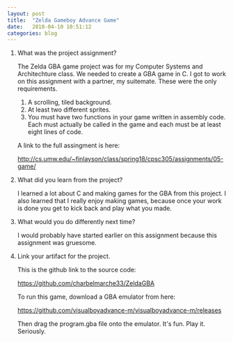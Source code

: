 ```yaml
---
layout: post
title:  "Zelda Gameboy Advance Game"
date:   2018-04-10 10:51:12
categories: blog
---
```


1)	What was the project assignment? 
    
    The Zelda GBA game project was for my Computer Systems and Architechture class. We needed to create a GBA game in C. I got to work on this assignment with a partner, my suitemate. These were the only requirements.
    
    
    1) A scrolling, tiled background.
    2) At least two different sprites.
    3) You must have two functions in your game written in assembly code. Each must actually be called in the game and each must be at least eight lines of code.
    
    A link to the full assingment is here:
    
    http://cs.umw.edu/~finlayson/class/spring18/cpsc305/assignments/05-game/


2)	What did you learn from the project? 
    
    I learned a lot about C and making games for the GBA from this project. I also learned that I really enjoy making games, because once your work is done you get to kick back and play what you made.
    
3)	What would you do differently next time? 
    
    I would probably have started earlier on this assignment because this assignment was gruesome. 
    
4)	Link your artifact for the project.
    
    This is the github link to the source code:
    
    https://github.com/charbelmarche33/ZeldaGBA
    
    To run this game, download a GBA emulator from here:
    
    https://github.com/visualboyadvance-m/visualboyadvance-m/releases
    
    Then drag the program.gba file onto the emulator. It's fun. Play it. Seriously.